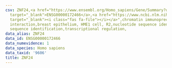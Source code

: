```yaml
---
csv: ZNF24,<a href="https://www.ensembl.org/Homo_sapiens/Gene/Summary?db=core;g=ENSG00000172466"
  target="_blank">ENSG00000172466</a>,<a href="https://www.ncbi.nlm.nih.gov/pubmed/22863008"
  target="_blank"><i class="fas fa-file"></i></a>",chromatin immunoprecipitation assay,direct
  interaction,breast epithelium, HME1 cell, R2,nucleotide sequence identification,nucleotide
  sequence identification,transcriptional regulation,
data_alias: ZNF24
data_id: ENSG00000172466
data_numevidence: 1
data_species: Homo sapiens
data_taxid: '9606'
title: ZNF24
---
```


